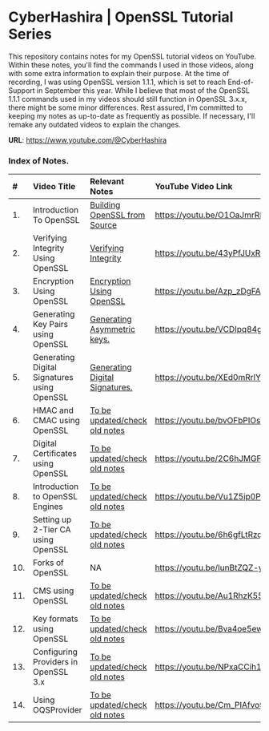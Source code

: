 # CyberHashira | OpenSSL Tutorial Series 

This repository contains notes for my OpenSSL tutorial videos on YouTube. Within these notes, you'll find the commands I used in those videos, along with some extra information to explain their purpose.
At the time of recording, I was using OpenSSL version 1.1.1, which is set to reach End-of-Support in September this year. While I believe that most of the OpenSSL 1.1.1 commands used in my videos should still function in OpenSSL 3.x.x, there might be some minor differences. Rest assured, I'm committed to keeping my notes as up-to-date as frequently as possible. If necessary, I'll remake any outdated videos to explain the changes.

**URL**: https://www.youtube.com/@CyberHashira


### Index of Notes.

| # | Video Title | Relevant Notes | YouTube Video Link
| :--- | :--- | :--- | :--- |
| 1. | Introduction To OpenSSL | [Building OpenSSL from Source](building_openssl_from_source.md) | https://youtu.be/O1OaJmrRHrw |
| 2. | Verifying Integrity Using OpenSSL | [Verifying Integrity](verifying_integrity.md) | https://youtu.be/43yPfJUxRCQ |
| 3. | Encryption Using OpenSSL | [Encryption Using OpenSSL](encryption_using_openssl.md) | https://youtu.be/Azp_zDgFAGk |
| 4. | Generating Key Pairs using OpenSSL | [Generating Asymmetric keys.](generating_asymmetric_keys.md) | https://youtu.be/VCDIpq84gVA |
| 5. | Generating Digital Signatures using OpenSSL | [Generating Digital Signatures.](generating_digital_signatures.md) | https://youtu.be/XEd0mRrlYHY |
| 6. | HMAC and CMAC using OpenSSL | [To be updated/check old notes](old_notes/MAC_Using_OpenSSL.txt) | https://youtu.be/bvOFbPIOsY8 |
| 7. | Digital Certificates using OpenSSL  | [To be updated/check old notes](old_notes/Digital_Certificates_Using_OpenSSL.txt) | https://youtu.be/2C6hJMGFTYk |
| 8. | Introduction to OpenSSL Engines | [To be updated/check old notes](old_notes/OpenSSL_Engines.txt) | https://youtu.be/Vu1Z5ip0PpM |
| 9. | Setting up 2-Tier CA using OpenSSL | [To be updated/check old notes](old_notes/Setup_Two_Tier_PKI_Using_OpenSSL.txt) | https://youtu.be/6h6gfLtRzqs |
| 10. | Forks of OpenSSL | NA | https://youtu.be/IunBtZQZ-yU |
| 11. | CMS using OpenSSL | [To be updated/check old notes](old_notes/OpenSSL_CMS.txt) | https://youtu.be/Au1RhzK55y4 |
| 12. | Key formats using OpenSSL | [To be updated/check old notes](old_notes/OpenSSL_Key_Format.txt) | https://youtu.be/Bva4oe5ewuQ |
| 13. | Configuring Providers in OpenSSL 3.x | [To be updated/check old notes](old_notes/Configuring_Providers.txt) | https://youtu.be/NPxaCCih1QI |
| 14. | Using OQSProvider | [To be updated/check old notes](old_notes/) | https://youtu.be/Cm_PIAfvo9A |
